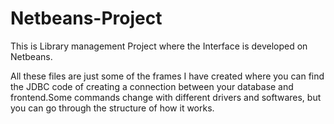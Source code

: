 # Netbeans-Project
This is Library management Project where the Interface is developed on Netbeans. 


All these files are just some of the frames I have created where you can find the JDBC code of creating a connection between your database and frontend.Some commands change with different drivers and softwares, but you can go through the structure of how it works. 

